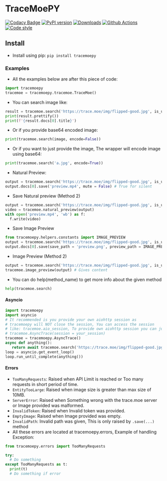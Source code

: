 # TraceMoePY

[![Codacy Badge](https://api.codacy.com/project/badge/Grade/aaed48cb31674d86b9e1355d8b78f855)](https://app.codacy.com/gh/DragSama/tracemoepy?utm_source=github.com&utm_medium=referral&utm_content=DragSama/tracemoepy&utm_campaign=Badge_Grade)
[![PyPI version](https://img.shields.io/pypi/v/tracemoepy?color=bright-green)](https://pypi.org/project/tracemoepy/)
[![Downloads](https://img.shields.io/pypi/dd/tracemoepy)](https://pypi.org/project/tracemoepy/)
[![Github Actions](https://github.com/DragSama/tracemoepy/workflows/Github%20Actions/badge.svg)](https://github.com/DragSama/tracemoepy/actions)
[![Code style](https://img.shields.io/badge/code%20style-black-000000.svg)](https://github.com/psf/black)

## Install
- Install using pip: `pip install tracemoepy`

### Examples
- All the examples below are after this piece of code:
```python
import tracemoepy
tracemoe = tracemoepy.tracemoe.TraceMoe()
```

- You can search image like:
```python
result = tracemoe.search('https://trace.moe/img/flipped-good.jpg', is_url = True)
print(result.prettify())
print(f'{result.docs[0].title}')
```

- Or if you provide base64 encoded image:
```python
print(tracemoe.search(image, encode=False))
```
- Or if you want to just provide the image, The wrapper will encode image using base64:
```python
print(tracemoe.search('a.jpg', encode=True))
```
- Natural Preview:
```python
output = tracemoe.search('https://trace.moe/img/flipped-good.jpg', is_url = True)
output.docs[0].save('preview.mp4', mute = False) # True for silent
```
- Save Natural preview (Method 2)
```python
output = tracemoe.search('https://trace.moe/img/flipped-good.jpg', is_url = True)
video = tracemoe.natural_preview(output)
with open('preview.mp4', 'wb') as f:
  f.write(video)
```
- Save Image Preview
```python
from tracemoepy.helpers.constants import IMAGE_PREVIEW
output = tracemoe.search('https://trace.moe/img/flipped-good.jpg', is_url = True)
output.docs[0].save(save_path = 'preview.png', preview_path = IMAGE_PREVIEW)
```
- Image Preview (Method 2)
```python
output = tracemoe.search('https://trace.moe/img/flipped-good.jpg', is_url = True)
tracemoe.image_preview(output) # Gives content
```
- You can do help(method_name) to get more info about the given method
```python
help(tracemoe.search)
```
#### Asyncio
```python
import tracemoepy
import asyncio
# It recommended is you provide your own aiohttp session as
# tracemoepy will NOT close the session, You can access the session
# like: tracemoe.aio_session, To provide own aiohttp session you can just do
# tracemoe.AsyncTrace(session = your_session)
tracemoe = tracemoepy.AsyncTrace()
async def anything():
   return await tracemoe.search('https://trace.moe/img/flipped-good.jpg', is_url = True)
loop = asyncio.get_event_loop()
loop.run_until_complete(anything())
```   
#### Errors

  - `TooManyRequests`: Raised when API Limit is reached or Too many requests in short period of time.
  - `EntityTooLarge`: Raised when image size is greater than max size of 10MB.
  - `ServerError`: Raised when Something wrong with the trace.moe server or Image provided was malformed.
  - `InvalidToken`: Raised when Invalid token was provided.
  - `EmptyImage`: Raised when Image provided was empty.
  - `InvalidPath`: Invalid path was given, This is only raised by `.save(...)` method
  - All these errors are located at tracemoepy.errors, Example of handling Exception:
```python
from tracemoepy.errors import TooManyRequests

try:
  # Do something
except TooManyRequests as t:
  print(t)
  # Do something if error
```
